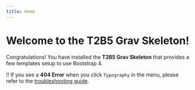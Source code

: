 ```yaml
---
title: Home
---
```


# Welcome to the T2B5 Grav Skeleton!

Congratulations! You have installed the **T2B5 Grav Skeleton** that provides a few templates setup to use Bootstrap 4.

!! If you see a **404 Error** when you click `Typography` in the menu, please refer to the [troubleshooting guide](http://learn.getgrav.org/troubleshooting/page-not-found).


